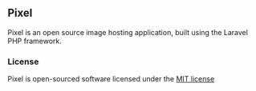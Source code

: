 ## Pixel

Pixel is an open source image hosting application, built using the Laravel PHP framework.

### License

Pixel is open-sourced software licensed under the [MIT license](http://opensource.org/licenses/MIT)
